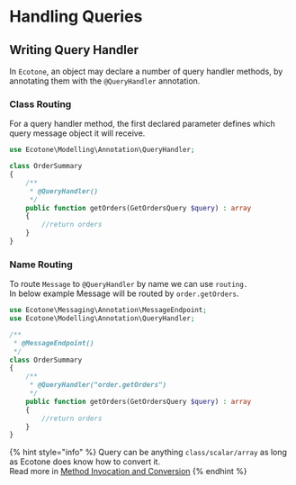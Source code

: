 # Handling Queries

## Writing Query Handler

In `Ecotone`, an object may declare a number of query handler methods, by annotating them with the `@QueryHandler` annotation. 

### Class Routing

For a query handler method, the first declared parameter defines which query message object it will receive.

```php
use Ecotone\Modelling\Annotation\QueryHandler;

class OrderSummary
{
    /**
     * @QueryHandler()
     */
    public function getOrders(GetOrdersQuery $query) : array
    {
        //return orders
    }
}
```

### Name Routing

To route `Message` to `@QueryHandler` by name we can use `routing.`   
In below example Message will be routed by `order.getOrders`.   

```php
use Ecotone\Messaging\Annotation\MessageEndpoint;
use Ecotone\Modelling\Annotation\QueryHandler;

/**
 * @MessageEndpoint()
 */
class OrderSummary
{
    /**
     * @QueryHandler("order.getOrders")
     */
    public function getOrders(GetOrdersQuery $query) : array
    {
        //return orders
    }
}
```

{% hint style="info" %}
Query can be anything `class/scalar/array` as long as Ecotone does know how to convert it.   
Read more in [Method Invocation and Conversion](../../messaging/conversion/)
{% endhint %}

### 

